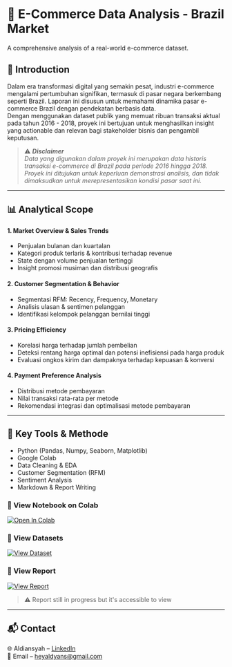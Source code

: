 # 🛒 E-Commerce Data Analysis - Brazil Market

A comprehensive analysis of a real-world e-commerce dataset.  



## 📖 Introduction

Dalam era transformasi digital yang semakin pesat, industri e-commerce mengalami pertumbuhan signifikan, termasuk di pasar negara berkembang seperti Brazil. Laporan ini disusun untuk memahami dinamika pasar e-commerce Brazil dengan pendekatan berbasis data.   
Dengan menggunakan dataset publik yang memuat ribuan transaksi aktual pada tahun 2016 - 2018, proyek ini bertujuan untuk menghasilkan insight yang actionable dan relevan bagi stakeholder bisnis dan pengambil keputusan.

> ⚠️ ***Disclaimer***   
  *Data yang digunakan dalam proyek ini merupakan data historis transaksi e-commerce di Brazil pada periode 2016 hingga 2018.*  
  *Proyek ini ditujukan untuk keperluan demonstrasi analisis, dan tidak dimaksudkan untuk merepresentasikan kondisi pasar saat ini.*

---

## 📊 Analytical Scope

#### 1. Market Overview & Sales Trends
- Penjualan bulanan dan kuartalan
- Kategori produk terlaris & kontribusi terhadap revenue
- State dengan volume penjualan tertinggi
- Insight promosi musiman dan distribusi geografis

#### 2. Customer Segmentation & Behavior
- Segmentasi RFM: Recency, Frequency, Monetary
- Analisis ulasan & sentimen pelanggan
- Identifikasi kelompok pelanggan bernilai tinggi

#### 3. Pricing Efficiency 
- Korelasi harga terhadap jumlah pembelian
- Deteksi rentang harga optimal dan potensi inefisiensi pada harga produk
- Evaluasi ongkos kirim dan dampaknya terhadap kepuasan & konversi

#### 4. Payment Preference Analysis
- Distribusi metode pembayaran
- Nilai transaksi rata-rata per metode
- Rekomendasi integrasi dan optimalisasi metode pembayaran

---

## 📎 Key Tools & Methode
- Python (Pandas, Numpy, Seaborn, Matplotlib)
- Google Colab
- Data Cleaning & EDA
- Customer Segmentation (RFM)
- Sentiment Analysis
- Markdown & Report Writing



### 🔗 View Notebook on Colab
[![Open In Colab](https://colab.research.google.com/assets/colab-badge.svg)](https://drive.google.com/file/d/11ANUezB2yJ5hvBFzs0HS_Mj4HxThqnC7/view?usp=sharing)

### 🔗 View Datasets
[![View Dataset](https://img.shields.io/badge/View-Dataset-gray?logo=googledrive&color=4285F4)](https://drive.google.com/drive/folders/1HIDkmD9hUlfvYsF2jmaBed18mFL93Pdy?usp=drive_link)

### 🔗 View Report
[![View Report](https://img.shields.io/badge/View-Report-gray?logo=microsoftword&labelColor=707070)](https://www.canva.com/design/DAGm1qRANpI/qzPsofceN26eUTYSzhXTRQ/edit?utm_content=DAGm1qRANpI&utm_campaign=designshare&utm_medium=link2&utm_source=sharebutton)
>  ⚠️ Report still in progress but it's accessible to view

---

## 📬 Contact
🌐 Aldiansyah – [LinkedIn](https://www.linkedin.com/in/aldyanns)  
📧 Email – heyaldyans@gmail.com


